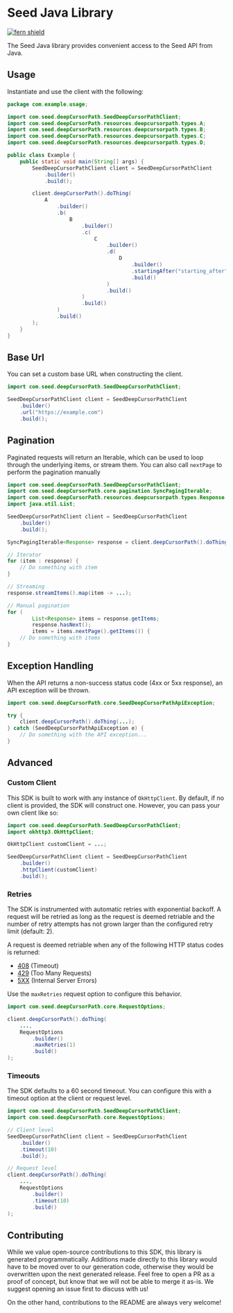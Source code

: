 # Seed Java Library

[![fern shield](https://img.shields.io/badge/%F0%9F%8C%BF-Built%20with%20Fern-brightgreen)](https://buildwithfern.com?utm_source=github&utm_medium=github&utm_campaign=readme&utm_source=Seed%2FJava)

The Seed Java library provides convenient access to the Seed API from Java.

## Usage

Instantiate and use the client with the following:

```java
package com.example.usage;

import com.seed.deepCursorPath.SeedDeepCursorPathClient;
import com.seed.deepCursorPath.resources.deepcursorpath.types.A;
import com.seed.deepCursorPath.resources.deepcursorpath.types.B;
import com.seed.deepCursorPath.resources.deepcursorpath.types.C;
import com.seed.deepCursorPath.resources.deepcursorpath.types.D;

public class Example {
    public static void main(String[] args) {
        SeedDeepCursorPathClient client = SeedDeepCursorPathClient
            .builder()
            .build();

        client.deepCursorPath().doThing(
            A
                .builder()
                .b(
                    B
                        .builder()
                        .c(
                            C
                                .builder()
                                .d(
                                    D
                                        .builder()
                                        .startingAfter("starting_after")
                                        .build()
                                )
                                .build()
                        )
                        .build()
                )
                .build()
        );
    }
}
```

## Base Url

You can set a custom base URL when constructing the client.

```java
import com.seed.deepCursorPath.SeedDeepCursorPathClient;

SeedDeepCursorPathClient client = SeedDeepCursorPathClient
    .builder()
    .url("https://example.com")
    .build();
```

## Pagination

Paginated requests will return an Iterable<T>, which can be used to loop through the underlying items, or stream them. You can also call 
`nextPage` to perform the pagination manually

```java
import com.seed.deepCursorPath.SeedDeepCursorPathClient;
import com.seed.deepCursorPath.core.pagination.SyncPagingIterable;
import com.seed.deepCursorPath.resources.deepcursorpath.types.Response;
import java.util.List;

SeedDeepCursorPathClient client = SeedDeepCursorPathClient
    .builder()
    .build();

SyncPagingIterable<Response> response = client.deepCursorPath().doThing(...);

// Iterator
for (item : response) {
    // Do something with item
}

// Streaming
response.streamItems().map(item -> ...);

// Manual pagination
for (
        List<Response> items = response.getItems;
        response.hasNext();
        items = items.nextPage().getItems()) {
    // Do something with items
}
```

## Exception Handling

When the API returns a non-success status code (4xx or 5xx response), an API exception will be thrown.

```java
import com.seed.deepCursorPath.core.SeedDeepCursorPathApiException;

try {
    client.deepCursorPath().doThing(...);
} catch (SeedDeepCursorPathApiException e) {
    // Do something with the API exception...
}
```

## Advanced

### Custom Client

This SDK is built to work with any instance of `OkHttpClient`. By default, if no client is provided, the SDK will construct one. 
However, you can pass your own client like so:

```java
import com.seed.deepCursorPath.SeedDeepCursorPathClient;
import okhttp3.OkHttpClient;

OkHttpClient customClient = ...;

SeedDeepCursorPathClient client = SeedDeepCursorPathClient
    .builder()
    .httpClient(customClient)
    .build();
```

### Retries

The SDK is instrumented with automatic retries with exponential backoff. A request will be retried as long
as the request is deemed retriable and the number of retry attempts has not grown larger than the configured
retry limit (default: 2).

A request is deemed retriable when any of the following HTTP status codes is returned:

- [408](https://developer.mozilla.org/en-US/docs/Web/HTTP/Status/408) (Timeout)
- [429](https://developer.mozilla.org/en-US/docs/Web/HTTP/Status/429) (Too Many Requests)
- [5XX](https://developer.mozilla.org/en-US/docs/Web/HTTP/Status/500) (Internal Server Errors)

Use the `maxRetries` request option to configure this behavior.

```java
import com.seed.deepCursorPath.core.RequestOptions;

client.deepCursorPath().doThing(
    ...,
    RequestOptions
        .builder()
        .maxRetries(1)
        .build()
);
```

### Timeouts

The SDK defaults to a 60 second timeout. You can configure this with a timeout option at the client or request level.

```java
import com.seed.deepCursorPath.SeedDeepCursorPathClient;
import com.seed.deepCursorPath.core.RequestOptions;

// Client level
SeedDeepCursorPathClient client = SeedDeepCursorPathClient
    .builder()
    .timeout(10)
    .build();

// Request level
client.deepCursorPath().doThing(
    ...,
    RequestOptions
        .builder()
        .timeout(10)
        .build()
);
```

## Contributing

While we value open-source contributions to this SDK, this library is generated programmatically.
Additions made directly to this library would have to be moved over to our generation code,
otherwise they would be overwritten upon the next generated release. Feel free to open a PR as
a proof of concept, but know that we will not be able to merge it as-is. We suggest opening
an issue first to discuss with us!

On the other hand, contributions to the README are always very welcome!